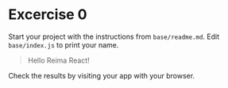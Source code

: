 # Excercise 0


Start your project with the instructions from `base/readme.md`.
Edit `base/index.js` to print your name.

> Hello Reima React!


Check the results by visiting your app with your browser.
